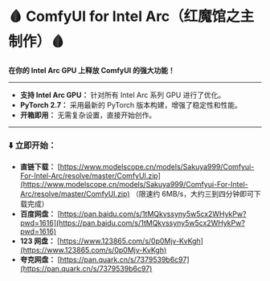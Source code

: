 # 🩸 ComfyUI for Intel Arc（红魔馆之主制作）🩸

**在你的 Intel Arc GPU 上释放 ComfyUI 的强大功能！** 

---


* **支持 Intel Arc GPU：** 针对所有 Intel Arc 系列 GPU 进行了优化。
* **PyTorch 2.7：** 采用最新的 PyTorch 版本构建，增强了稳定性和性能。
* **开箱即用：** 无需复杂设置，直接开始创作。

---

### **⬇️ 立即开始：**

* **直链下载：** [https://www.modelscope.cn/models/Sakuya999/Comfyui-For-Intel-Arc/resolve/master/ComfyUI.zip](https://www.modelscope.cn/models/Sakuya999/Comfyui-For-Intel-Arc/resolve/master/ComfyUI.zip) （限速约 6MB/s，大约三到四分钟即可下载完成）
* **百度网盘：** [https://pan.baidu.com/s/1tMQkvssyny5w5cx2WHykPw?pwd=1616](https://pan.baidu.com/s/1tMQkvssyny5w5cx2WHykPw?pwd=1616)
* **123 网盘：** [https://www.123865.com/s/0p0Mjv-KvKgh](https://www.123865.com/s/0p0Mjv-KvKgh)
* **夸克网盘：** [https://pan.quark.cn/s/7379539b6c97](https://pan.quark.cn/s/7379539b6c97)
